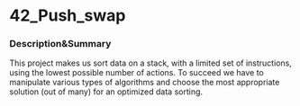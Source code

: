 # 42_Push_swap
### Description&Summary

This project makes us sort data on a stack, with a limited set of instructions, using the lowest possible number of actions. To succeed we have to manipulate various types of algorithms and choose the most appropriate solution (out of many) for an optimized data sorting.
